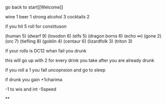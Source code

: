 go back to start[[Welcome]]

wine 1
beer 1
strong alcohol 3
cocktails 2

  

if you hit 5 roll for constituson

(human 5)
(dwarf 9)
(loxodon 6)
(elfs 5)
(dragon borns 6)
(echo ∞)
(gone 2)
(orc 7)
(tiefling 8)
(goblin 4)
(centaur 6)
(lizardfolk 3)
(triton 3)

  

if your rolls is DC12 whan fail you drunk

this will go up with 2 for every drink you take after you are already drunk

if you roll a 1 you fall uncopnsion and go to sleep 

  

if drunk you gain +1charima

-1 to wis and int -5speed

**